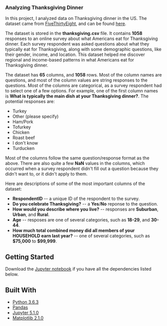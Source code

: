 ### Analyzing Thanksgiving Dinner 

In this project, I analyzed data on Thanksgiving dinner in the US. The dataset came from [FiveThirtyEight](http://fivethirtyeight.com/), and can be found [here](https://github.com/fivethirtyeight/data/tree/master/thanksgiving-2015).

The dataset is stored in the **thanksgiving.csv** file. It contains **1058** responses to an online survey about what Americans eat for Thanksgiving dinner. Each survey respondent was asked questions about what they typically eat for Thanksgiving, along with some demographic questions, like their gender, income, and location. This dataset helped me discover regional and income-based patterns in what Americans eat for Thanksgiving dinner.

The dataset has **65** columns, and **1058** rows. Most of the column names are questions, and most of the column values are string responses to the questions. Most of the columns are categorical, as a survey respondent had to select one of a few options. For example, one of the first column names is **What is typically the main dish at your Thanksgiving dinner?**. The potential responses are:

- Turkey
- Other (please specify)
- Ham/Pork
- Tofurkey
- Chicken
- Roast beef
- I don't know
- Turducken

Most of the columns follow the same question/response format as the above. There are also quite a few **NaN** values in the columns, which occurred when a survey respondent didn't fill out a question because they didn't want to, or it didn't apply to them.

Here are descriptions of some of the most important columns of the dataset:
- **RespondentID** -- a unique ID of the respondent to the survey.
- **Do you celebrate Thanksgiving?** -- a **Yes**/**No** reponse to the question.
- **How would you describe where you live?** -- responses are **Suburban**, **Urban**, and **Rural**.
- **Age** -- resposes are one of several categories, such as **18-29**, and **30-44**.
- **How much total combined money did all members of your HOUSEHOLD earn last year?** -- one of several categories, such as **\$75,000** to **\$99,999**.

## Getting Started

Download the [Jupyter notebook](https://github.com/arjunchndr/Data-Analysis-with-Pandas-Analyzing-Thanksgiving-Dinner/blob/master/Analyzing%2BThanksgiving%2BDinner.ipynb) if you have all the dependencies listed below. 

## Built With

* [Python 3.6.3](https://www.python.org/downloads/) 
* [Pandas](http://pandas.pydata.org/pandas-docs/stable/install.html) 
* [Jupyter 5.1.0](http://jupyter.org/install.html) 
* [Matplotlib 2.1.0](https://matplotlib.org/2.1.0/index.html)
